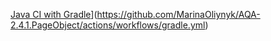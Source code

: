 [Java CI with Gradle](https://github.com/MarinaOliynyk/AQA-2.4.1.PageObject/actions/workflows/gradle.yml/badge.svg)](https://github.com/MarinaOliynyk/AQA-2.4.1.PageObject/actions/workflows/gradle.yml)
